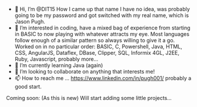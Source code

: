 - 👋 Hi, I’m @DIT15
     How I came up that name I have no idea, was probably going to be my password and got switched with my real name, which is Jason Pugh.
- 👀 I’m interested in coding, have a mixed bag of experience from starting in BASIC to now playing with whatever attracts my eye.
     Most languages follow enough of a similar pattern so always willing to give it a go.
     Worked on in no particular order: BASIC, C, Powershell, Java, HTML, CSS, AngularJS, Dataflex, DBase, Clipper, SQL, Informix 4GL, J2EE, Ruby, Javascript, probably more...
- 🌱 I’m currently learning Java (again)
- 💞️ I’m looking to collaborate on anything that interests me!
- 📫 How to reach me ... https://www.linkedin.com/in/pugh001/ probably a good start.

Coming soon: (As this is new) Will start adding some little projects...

<!---
DIT15/DIT15 is a ✨ special ✨ repository because its `README.md` (this file) appears on your GitHub profile.
You can click the Preview link to take a look at your changes.
--->
